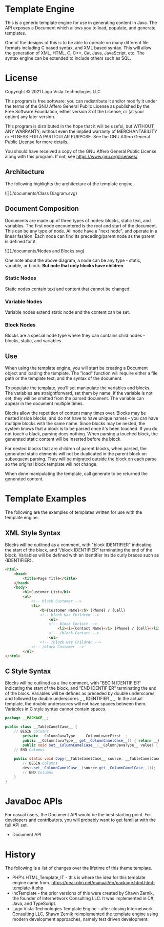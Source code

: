 # Template Engine

This is a generic template engine for use in generating content in Java.  The API exposes a Document which allows you to load, populate, and generate templates.

One of the designs of this is to be able to operate on many different file formats including C based syntax, and XML based syntax.  This will allow the generation of XML, HTML, C, C++, C#, Java, JavaScript, etc.  The syntax engine can be extended to include others such as SQL.

# License
Copyright &copy; 2021 Lago Vista Technologies LLC

This program is free software: you can redistribute it and/or modify it under the terms of the GNU Affero General Public License as published by the Free Software Foundation, either version 3 of the License, or (at your option) any later version.

This program is distributed in the hope that it will be useful, but WITHOUT ANY WARRANTY; without even the implied warranty of MERCHANTABILITY or FITNESS FOR A PARTICULAR PURPOSE. See the GNU Affero General Public License for more details.

You should have received a copy of the GNU Affero General Public License along with this program. If not, see <https://www.gnu.org/licenses/>.

## Architecture

The following highlights the architecture of the template engine.

![](./documents/Class Diagram.svg)

## Document Composition

Documents are made up of three types of nodes: blocks, static text, and variables.  The first node encountered is the root and start of the document.  This can be any type of node.  All node have a "next node", and operate in a linear fashion.  Each node can find its preceding/parent node as the parent is defined for it.

![](./documents/Nodes and Blocks.svg)

One note about the above diagram, a node can be any type - static, variable, or block.  **But note that only blocks have children.**

### Static Nodes

Static nodes contain text and content that cannot be changed.

### Variable Nodes

Variable nodes extend static node and the content can be set.

### Block Nodes

Blocks are a special node type where they can contains child nodes - blocks, static, and variables.

## Use

When using the template engine, you will start be creating a Document object and loading the template.  The "load" function will require either a file path or the template text, and the syntax of the document.

To populate the template, you'll set manipulate the variables and blocks.  The variables are straightforward, set them by name.  If the variable is not set, they will be omitted from the parsed document.  The variable can appear in the document multiple times.

Blocks allow the repetition of content many times over. Blocks may be nested inside blocks, and do not have to have unique names - you can have multiple blocks with the same name.  Since blocks may be nested, the system knows that a block is to be parsed once it's been touched.  If you do not touch a black, parsing does nothing.  When parsing a touched block, the generated static content will be inserted before the block.

For nested blocks that are children of parent blocks, when parsed, the generated static elements will not be duplicated in the parent block on subsequent parsing.  They will be migrated outside the block on each parse so the original block template will not change.

When done manipulating the template, call generate to be returned the generated content.

# Template Examples

The following are the examples of templates written for use with the template engine.

## XML Style Syntax

Blocks will be outlined as a comment, with "block IDENTIFIER" indicating the start of the block, and "/block IDENTIFIER" terminating the end of the block.  Variables will be defined with an identifier inside curly braces such as {IDENTIFIER}.

```html
<html>
	<head>
		<title>Page Title</title>
	</head>
	<body>
		<h1>Customer List</h1>
		<ul>
			<!-- block Customer -->
			<li>
				<b>{Customer Name}</b> {Phone} / {Cell}
				<!-- block Has Children -->
					<ul>
					<!-- block Contact -->
						<li><i>{Contact Name}</i> {Phone} / {Cell}</li>
					<!-- /block Contact -->
					<ul>
				<!-- /block Has Children -->
			<!-- /block Customer -->
		</ul>
</html>
```

## C Style Syntax

Blocks will be outlined as a line comment, with "BEGIN IDENTIFIER" indicating the start of the block, and "END IDENTIFIER" terminating the end of the block.  Variables will be defines as preceded by double underscores, and followed by double underscores _ _ IDENTIFIER _ _.  In the actual template, the double underscores will not have spaces between them.  Variables in C style syntax cannot contain spaces.

```java
package __PACKAGE__;

public class __TableCamelCase__ {
	// BEGIN Columns
		private __ColumnJavaType__ __ColumnLowerFirst__;
		public __ColumnJavaType__ get__ColumnCamelCase__() { return __ColumnLowerFirst__; }
		public void set__ColumnCamelCase__(__ColumnJavaType__ value) { __ColumnLowerFirst__ = value; }
	// END Columns
		
	public static void Copy(__TableCamelCase__ source, __TableCamelCase__ dest) {
		// BEGIN Columns
		dest.set__ColumnCamelCase__(source.get__ColumnCamelCase__());
		// END Columns
	}
}
```

# JavaDoc APIs

For casual users, the Document API would be the best starting point.  For developers and contributors, you will probably want to get familiar with the full API set.

- Document API

# History

The following is a list of changes over the lifetime of this theme template.

- PHP's HTML_Template_IT - this is where the idea for this template engine came from.
  https://pear.php.net/manual/en/package.html.html-template-it.php
- incTemplate - the prior versions of this were created by Shawn Zernik, the founder of Internetwork Consulting LLC.  It was implemented in C#, Java, and TypeScript.
- Lago Vista Technologies Template Engine - after closing Internetwork Consulting LLC, Shawn Zernik reimplemented the template engine using modern development approaches, namely test driven development.